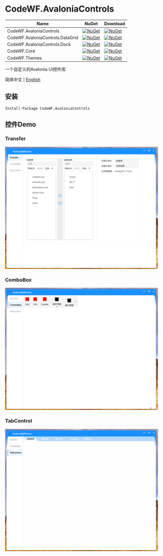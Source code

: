 ﻿# CodeWF.AvaloniaControls

| Name | NuGet | Download |
|------|-----------|--------|
| CodeWF.AvaloniaControls | [![NuGet](https://img.shields.io/nuget/v/CodeWF.AvaloniaControls)](https://www.nuget.org/packages/CodeWF.AvaloniaControls/) | [![NuGet](https://img.shields.io/nuget/dt/CodeWF.AvaloniaControls)](https://www.nuget.org/packages/CodeWF.AvaloniaControls/) |
| CodeWF.AvaloniaControls.DataGrid | [![NuGet](https://img.shields.io/nuget/v/CodeWF.AvaloniaControls.DataGrid.svg)](https://www.nuget.org/packages/CodeWF.AvaloniaControls.DataGrid/) | [![NuGet](https://img.shields.io/nuget/dt/CodeWF.AvaloniaControls.DataGrid.svg)](https://www.nuget.org/packages/CodeWF.AvaloniaControls.DataGrid/) |
| CodeWF.AvaloniaControls.Dock | [![NuGet](https://img.shields.io/nuget/v/CodeWF.AvaloniaControls.Dock.svg)](https://www.nuget.org/packages/CodeWF.AvaloniaControls.Dock/) | [![NuGet](https://img.shields.io/nuget/dt/CodeWF.AvaloniaControls.Dock.svg)](https://www.nuget.org/packages/CodeWF.AvaloniaControls.Dock/) |
| CodeWF.Core | [![NuGet](https://img.shields.io/nuget/v/CodeWF.Core.svg)](https://www.nuget.org/packages/CodeWF.Core/) | [![NuGet](https://img.shields.io/nuget/dt/CodeWF.Core.svg)](https://www.nuget.org/packages/CodeWF.Core/) |
| CodeWF.Themes | [![NuGet](https://img.shields.io/nuget/v/CodeWF.Themes.svg)](https://www.nuget.org/packages/CodeWF.Themes/) | [![NuGet](https://img.shields.io/nuget/dt/CodeWF.Themes.svg)](https://www.nuget.org/packages/CodeWF.Themes/) |

一个自定义的Avalonia UI控件库

简体中文 | [English](README.MD)

## 安装

```shell
Install-Package CodeWF.AvaloniaControls
```

## 控件Demo

### Transfer

![](doc/Images/Transfer.gif)

### ComboBox

![](doc/Images/ComboBox.gif)

### TabControl

![](doc/Images/TabControl.gif)